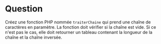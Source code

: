 # Question
Créez une fonction PHP nommée `traiterChaine` qui prend une chaîne de caractères en paramètre. 
La fonction doit vérifier si la chaîne est vide. Si ce n'est pas le cas, elle doit retourner un tableau contenant la longueur de la chaîne et la chaîne inversée.
